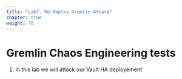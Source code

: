 ```yaml
---
title: "Lab7. Re-Deploy Gremlin Attack"
chapter: true
weight: 70
---
```


# Gremlin Chaos Engineering tests

1. In this lab we will attack our Vault HA deployement


